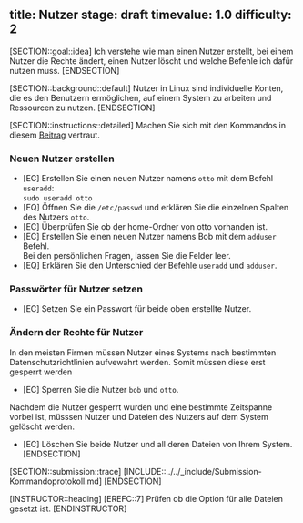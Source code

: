 title: Nutzer
stage: draft
timevalue: 1.0
difficulty: 2
---

[SECTION::goal::idea]
Ich verstehe wie man einen Nutzer erstellt, bei einem Nutzer die Rechte ändert, einen Nutzer löscht und welche Befehle ich dafür nutzen muss.
[ENDSECTION]

[SECTION::background::default]
Nutzer in Linux sind individuelle Konten, die es den Benutzern ermöglichen, auf einem System zu arbeiten und Ressourcen zu nutzen.
[ENDSECTION]

[SECTION::instructions::detailed]
Machen Sie sich mit den Kommandos in diesem [Beitrag](https://wiki.ubuntuusers.de/Benutzer_und_Gruppen/) vertraut.  

### Neuen Nutzer erstellen

- [EC] Erstellen Sie einen neuen Nutzer namens `otto` mit dem Befehl `useradd`:  
    `sudo useradd otto`  
- [EQ] Öffnen Sie die `/etc/passwd` und erklären Sie die einzelnen Spalten des Nutzers `otto`.
- [EC] Überprüfen Sie ob der home-Ordner von otto vorhanden ist.
- [EC] Erstellen Sie einen neuen Nutzer namens Bob mit dem `adduser` Befehl.  
    Bei den persönlichen Fragen, lassen Sie die Felder leer.
- [EQ] Erklären Sie den Unterschied der Befehle `useradd` und `adduser`.

### Passwörter für Nutzer setzen

- [EC] Setzen Sie ein Passwort für beide oben erstellte Nutzer.

### Ändern der Rechte für Nutzer

In den meisten Firmen müssen Nutzer eines Systems nach bestimmten Datenschutzrichtlinien aufvewahrt werden. Somit müssen diese erst gesperrt werden  
- [EC] Sperren Sie die Nutzer `bob` und `otto`.

Nachdem die Nutzer gesperrt wurden und eine bestimmte Zeitspanne vorbei ist, müsssen Nutzer und Dateien des Nutzers auf dem System gelöscht werden.  
- [EC] Löschen Sie beide Nutzer und all deren Dateien von Ihrem System.
[ENDSECTION]

[SECTION::submission::trace]
[INCLUDE::../../_include/Submission-Kommandoprotokoll.md]
[ENDSECTION]

[INSTRUCTOR::heading]
[EREFC::7] Prüfen ob die Option für alle Dateien gesetzt ist.
[ENDINSTRUCTOR]
